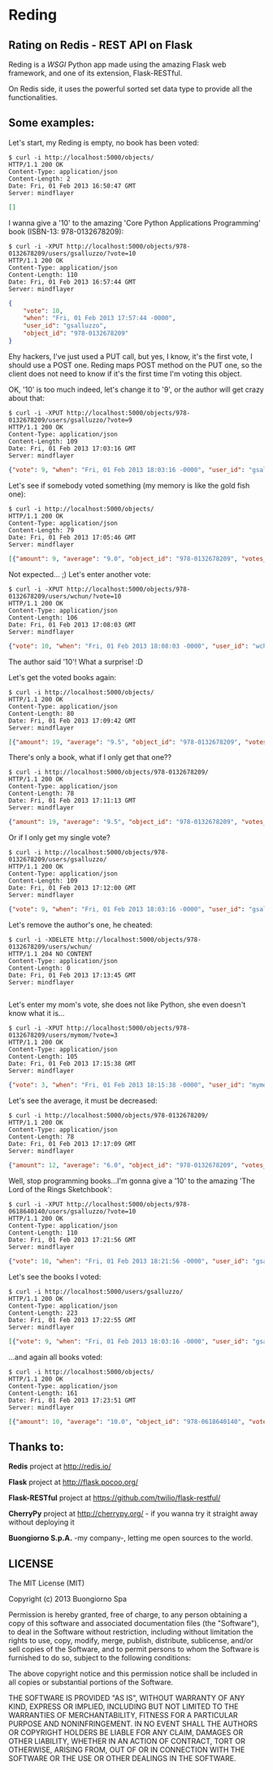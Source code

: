 Reding
======

Rating on Redis - REST API on Flask
-----------------------------------

Reding is a *WSGI* Python app made using the amazing Flask web framework, and one of its extension, Flask-RESTful.

On Redis side, it uses the powerful sorted set data type to provide all the functionalities.


Some examples:
--------------

Let's start, my Reding is empty, no book has been voted:
```
$ curl -i http://localhost:5000/objects/
HTTP/1.1 200 OK
Content-Type: application/json
Content-Length: 2
Date: Fri, 01 Feb 2013 16:50:47 GMT
Server: mindflayer
```
```json
[]
```

I wanna give a '10' to the amazing 'Core Python Applications Programming' book (ISBN-13: 978-0132678209):
```
$ curl -i -XPUT http://localhost:5000/objects/978-0132678209/users/gsalluzzo/?vote=10
HTTP/1.1 200 OK
Content-Type: application/json
Content-Length: 110
Date: Fri, 01 Feb 2013 16:57:44 GMT
Server: mindflayer
```
```json
{
    "vote": 10,
    "when": "Fri, 01 Feb 2013 17:57:44 -0000",
    "user_id": "gsalluzzo",
    "object_id": "978-0132678209"
}
```
Ehy hackers, I've just used a PUT call, but yes, I know, it's the first vote, I should use a POST one. Reding maps POST method on the PUT one, so the client does not need to know if it's the first time I'm voting this object.

OK, '10' is too much indeed, let's change it to '9', or the author will get crazy about that:
```
$ curl -i -XPUT http://localhost:5000/objects/978-0132678209/users/gsalluzzo/?vote=9
HTTP/1.1 200 OK
Content-Type: application/json
Content-Length: 109
Date: Fri, 01 Feb 2013 17:03:16 GMT
Server: mindflayer
```
```json
{"vote": 9, "when": "Fri, 01 Feb 2013 18:03:16 -0000", "user_id": "gsalluzzo", "object_id": "978-0132678209"}
```

Let's see if somebody voted something (my memory is like the gold fish one):
```
$ curl -i http://localhost:5000/objects/
HTTP/1.1 200 OK
Content-Type: application/json
Content-Length: 79
Date: Fri, 01 Feb 2013 17:05:46 GMT
Server: mindflayer
```
```json
[{"amount": 9, "average": "9.0", "object_id": "978-0132678209", "votes_no": 1}]
```

Not expected... ;) Let's enter another vote:
```
$ curl -i -XPUT http://localhost:5000/objects/978-0132678209/users/wchun/?vote=10
HTTP/1.1 200 OK
Content-Type: application/json
Content-Length: 106
Date: Fri, 01 Feb 2013 17:08:03 GMT
Server: mindflayer
```
```json
{"vote": 10, "when": "Fri, 01 Feb 2013 18:08:03 -0000", "user_id": "wchun", "object_id": "978-0132678209"}
```
The author said '10'! What a surprise! :D

Let's get the voted books again:
```
$ curl -i http://localhost:5000/objects/
HTTP/1.1 200 OK
Content-Type: application/json
Content-Length: 80
Date: Fri, 01 Feb 2013 17:09:42 GMT
Server: mindflayer
```
```json
[{"amount": 19, "average": "9.5", "object_id": "978-0132678209", "votes_no": 2}]
```

There's only a book, what if I only get that one??
```
$ curl -i http://localhost:5000/objects/978-0132678209/
HTTP/1.1 200 OK
Content-Type: application/json
Content-Length: 78
Date: Fri, 01 Feb 2013 17:11:13 GMT
Server: mindflayer
```
```json
{"amount": 19, "average": "9.5", "object_id": "978-0132678209", "votes_no": 2}
```

Or if I only get my single vote?
```
$ curl -i http://localhost:5000/objects/978-0132678209/users/gsalluzzo/
HTTP/1.1 200 OK
Content-Type: application/json
Content-Length: 109
Date: Fri, 01 Feb 2013 17:12:00 GMT
Server: mindflayer
```
```json
{"vote": 9, "when": "Fri, 01 Feb 2013 18:03:16 -0000", "user_id": "gsalluzzo", "object_id": "978-0132678209"}
```

Let's remove the author's one, he cheated:
```
$ curl -i -XDELETE http://localhost:5000/objects/978-0132678209/users/wchun/
HTTP/1.1 204 NO CONTENT
Content-Type: application/json
Content-Length: 0
Date: Fri, 01 Feb 2013 17:13:45 GMT
Server: mindflayer
```
```json
```

Let's enter my mom's vote, she does not like Python, she even doesn't know what it is...
```
$ curl -i -XPUT http://localhost:5000/objects/978-0132678209/users/mymom/?vote=3
HTTP/1.1 200 OK
Content-Type: application/json
Content-Length: 105
Date: Fri, 01 Feb 2013 17:15:38 GMT
Server: mindflayer
```
```json
{"vote": 3, "when": "Fri, 01 Feb 2013 18:15:38 -0000", "user_id": "mymom", "object_id": "978-0132678209"}
```

Let's see the average, it must be decreased:
```
$ curl -i http://localhost:5000/objects/978-0132678209/
HTTP/1.1 200 OK
Content-Type: application/json
Content-Length: 78
Date: Fri, 01 Feb 2013 17:17:09 GMT
Server: mindflayer
```
```json
{"amount": 12, "average": "6.0", "object_id": "978-0132678209", "votes_no": 2}
```

Well, stop programming books...I'm gonna give a '10' to the amazing 'The Lord of the Rings Sketchbook':
```
$ curl -i -XPUT http://localhost:5000/objects/978-0618640140/users/gsalluzzo/?vote=10
HTTP/1.1 200 OK
Content-Type: application/json
Content-Length: 110
Date: Fri, 01 Feb 2013 17:21:56 GMT
Server: mindflayer
```
```json
{"vote": 10, "when": "Fri, 01 Feb 2013 18:21:56 -0000", "user_id": "gsalluzzo", "object_id": "978-0618640140"}
```

Let's see the books I voted:
```
$ curl -i http://localhost:5000/users/gsalluzzo/
HTTP/1.1 200 OK
Content-Type: application/json
Content-Length: 223
Date: Fri, 01 Feb 2013 17:22:55 GMT
Server: mindflayer
```
```json
[{"vote": 9, "when": "Fri, 01 Feb 2013 18:03:16 -0000", "user_id": "gsalluzzo", "object_id": "978-0132678209"}, {"vote": 10, "when": "Fri, 01 Feb 2013 18:21:56 -0000", "user_id": "gsalluzzo", "object_id": "978-0618640140"}]
```

...and again all books voted:
```
$ curl -i http://localhost:5000/objects/
HTTP/1.1 200 OK
Content-Type: application/json
Content-Length: 161
Date: Fri, 01 Feb 2013 17:23:51 GMT
Server: mindflayer
```
```json
[{"amount": 10, "average": "10.0", "object_id": "978-0618640140", "votes_no": 1}, {"amount": 12, "average": "6.0", "object_id": "978-0132678209", "votes_no": 2}]
```


Thanks to:
----------

**Redis** project at http://redis.io/

**Flask** project at http://flask.pocoo.org/

**Flask-RESTful** project at https://github.com/twilio/flask-restful/

**CherryPy** project at http://cherrypy.org/ - if you wanna try it straight away without deploying it

**Buongiorno S.p.A.** -my company-, letting me open sources to the world.


LICENSE
-------

The MIT License (MIT)

Copyright (c) 2013 Buongiorno Spa

Permission is hereby granted, free of charge, to any person obtaining a copy of this software and associated documentation files (the "Software"), to deal in the Software without restriction, including without limitation the rights to use, copy, modify, merge, publish, distribute, sublicense, and/or sell copies of the Software, and to permit persons to whom the Software is furnished to do so, subject to the following conditions:

The above copyright notice and this permission notice shall be included in all copies or substantial portions of the Software.

THE SOFTWARE IS PROVIDED "AS IS", WITHOUT WARRANTY OF ANY KIND, EXPRESS OR IMPLIED, INCLUDING BUT NOT LIMITED TO THE WARRANTIES OF MERCHANTABILITY, FITNESS FOR A PARTICULAR PURPOSE AND NONINFRINGEMENT. IN NO EVENT SHALL THE AUTHORS OR COPYRIGHT HOLDERS BE LIABLE FOR ANY CLAIM, DAMAGES OR OTHER LIABILITY, WHETHER IN AN ACTION OF CONTRACT, TORT OR OTHERWISE, ARISING FROM, OUT OF OR IN CONNECTION WITH THE SOFTWARE OR THE USE OR OTHER DEALINGS IN THE SOFTWARE.
